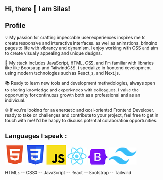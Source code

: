 ## Hi, there 👋 I am Silas!


## Profile

💡 My passion for crafting impeccable user experiences inspires me to create responsive and interactive interfaces, as well as animations, bringing pages to life with vibrancy and dynamism. I enjoy working with CSS and aim to create visually appealing and unique designs.

💼 My stack includes JavaScript, HTML, CSS, and I'm familiar with libraries like  like Bootstrap and TailwindCSS. I specialize in frontend development using modern technologies such as React.js, and Next.js.

📚 Ready to learn new tools and development methodologies, always open to sharing knowledge and experiences with colleagues. I value the opportunity for continuous growth both as a professional and as an individual.

🌐 If you're looking for an energetic and goal-oriented Frontend Developer, ready to take on challenges and contribute to your project, feel free to get in touch with me! I'd be happy to discuss potential collaboration opportunities.

## Languages I speak :

![HTML5](icons/html5.png) ![CSS3](icons/CSS3.png) ![JavaScript](icons/javascript.png) ![React](icons/react.png) ![Bootstrap](icons/bootstrap.png) ![Tailwind](icons/tailwind.png) 
  

HTML5  --  CSS3  --  JavaScript  --  React   --  Bootstrap  --  Tailwind
    



